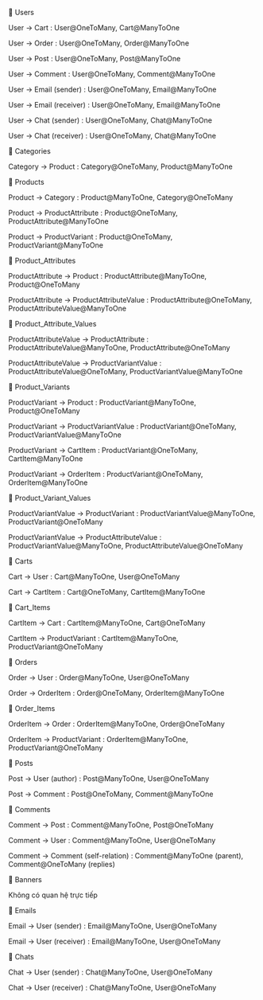 🔹 Users

User → Cart : User@OneToMany, Cart@ManyToOne

User → Order : User@OneToMany, Order@ManyToOne

User → Post : User@OneToMany, Post@ManyToOne

User → Comment : User@OneToMany, Comment@ManyToOne

User → Email (sender) : User@OneToMany, Email@ManyToOne

User → Email (receiver) : User@OneToMany, Email@ManyToOne

User → Chat (sender) : User@OneToMany, Chat@ManyToOne

User → Chat (receiver) : User@OneToMany, Chat@ManyToOne

🔹 Categories

Category → Product : Category@OneToMany, Product@ManyToOne

🔹 Products

Product → Category : Product@ManyToOne, Category@OneToMany

Product → ProductAttribute : Product@OneToMany, ProductAttribute@ManyToOne

Product → ProductVariant : Product@OneToMany, ProductVariant@ManyToOne

🔹 Product_Attributes

ProductAttribute → Product : ProductAttribute@ManyToOne, Product@OneToMany

ProductAttribute → ProductAttributeValue : ProductAttribute@OneToMany, ProductAttributeValue@ManyToOne

🔹 Product_Attribute_Values

ProductAttributeValue → ProductAttribute : ProductAttributeValue@ManyToOne, ProductAttribute@OneToMany

ProductAttributeValue → ProductVariantValue : ProductAttributeValue@OneToMany, ProductVariantValue@ManyToOne

🔹 Product_Variants

ProductVariant → Product : ProductVariant@ManyToOne, Product@OneToMany

ProductVariant → ProductVariantValue : ProductVariant@OneToMany, ProductVariantValue@ManyToOne

ProductVariant → CartItem : ProductVariant@OneToMany, CartItem@ManyToOne

ProductVariant → OrderItem : ProductVariant@OneToMany, OrderItem@ManyToOne

🔹 Product_Variant_Values

ProductVariantValue → ProductVariant : ProductVariantValue@ManyToOne, ProductVariant@OneToMany

ProductVariantValue → ProductAttributeValue : ProductVariantValue@ManyToOne, ProductAttributeValue@OneToMany

🔹 Carts

Cart → User : Cart@ManyToOne, User@OneToMany

Cart → CartItem : Cart@OneToMany, CartItem@ManyToOne

🔹 Cart_Items

CartItem → Cart : CartItem@ManyToOne, Cart@OneToMany

CartItem → ProductVariant : CartItem@ManyToOne, ProductVariant@OneToMany

🔹 Orders

Order → User : Order@ManyToOne, User@OneToMany

Order → OrderItem : Order@OneToMany, OrderItem@ManyToOne

🔹 Order_Items

OrderItem → Order : OrderItem@ManyToOne, Order@OneToMany

OrderItem → ProductVariant : OrderItem@ManyToOne, ProductVariant@OneToMany

🔹 Posts

Post → User (author) : Post@ManyToOne, User@OneToMany

Post → Comment : Post@OneToMany, Comment@ManyToOne

🔹 Comments

Comment → Post : Comment@ManyToOne, Post@OneToMany

Comment → User : Comment@ManyToOne, User@OneToMany

Comment → Comment (self-relation) : Comment@ManyToOne (parent), Comment@OneToMany (replies)

🔹 Banners

Không có quan hệ trực tiếp

🔹 Emails

Email → User (sender) : Email@ManyToOne, User@OneToMany

Email → User (receiver) : Email@ManyToOne, User@OneToMany

🔹 Chats

Chat → User (sender) : Chat@ManyToOne, User@OneToMany

Chat → User (receiver) : Chat@ManyToOne, User@OneToMany
